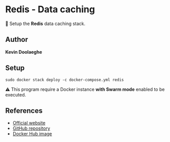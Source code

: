 # Redis - Data caching

:triangular_flag_on_post: Setup the **Redis** data caching stack.

## Author

**Kevin Doolaeghe**

## Setup

```
sudo docker stack deploy -c docker-compose.yml redis
```

:warning: This program require a Docker instance **with Swarm mode** enabled to be executed.

## References

* [Official website](https://redis.io/)
* [GitHub repository](https://github.com/redis/redis)
* [Docker Hub image](https://hub.docker.com/_/redis)
